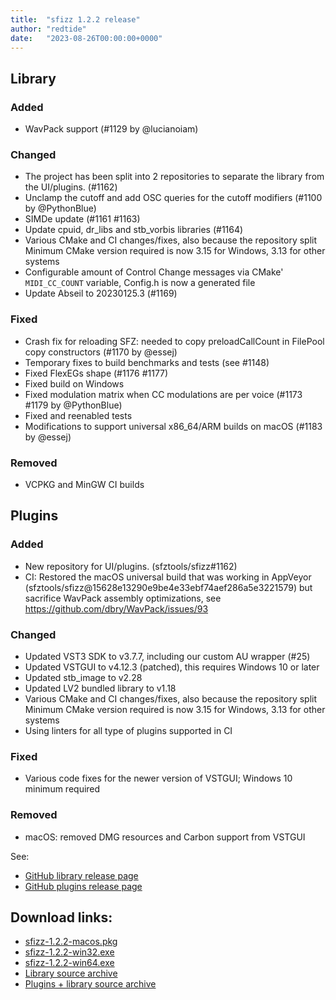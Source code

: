 ```yaml
---
title:  "sfizz 1.2.2 release"
author: "redtide"
date:   "2023-08-26T00:00:00+0000"
---
```

## Library

### Added

- WavPack support (#1129 by @lucianoiam)

### Changed

- The project has been split into 2 repositories to separate
  the library from the UI/plugins. (#1162)
- Unclamp the cutoff and add OSC queries for the cutoff modifiers (#1100 by @PythonBlue)
- SIMDe update (#1161 #1163)
- Update cpuid, dr_libs and stb_vorbis libraries (#1164)
- Various CMake and CI changes/fixes, also because the repository split
  Minimum CMake version required is now 3.15 for Windows, 3.13 for other systems
- Configurable amount of Control Change messages via CMake' `MIDI_CC_COUNT` variable,
  Config.h is now a generated file
- Update Abseil to 20230125.3 (#1169)

### Fixed

- Crash fix for reloading SFZ: needed to copy preloadCallCount in FilePool
  copy constructors (#1170 by @essej)
- Temporary fixes to build benchmarks and tests (see #1148)
- Fixed FlexEGs shape (#1176 #1177)
- Fixed build on Windows
- Fixed modulation matrix when CC modulations are per voice (#1173 #1179 by @PythonBlue)
- Fixed and reenabled tests
- Modifications to support universal x86_64/ARM builds on macOS (#1183 by @essej)

### Removed

- VCPKG and MinGW CI builds

## Plugins

### Added

- New repository for UI/plugins. (sfztools/sfizz#1162)
- CI: Restored the macOS universal build that was working in AppVeyor
  (sfztools/sfizz@15628e13290e9be4e33ebf74aef286a5e3221579) but sacrifice
  WavPack assembly optimizations, see
  <https://github.com/dbry/WavPack/issues/93>

### Changed

- Updated VST3 SDK to v3.7.7, including our custom AU wrapper (#25)
- Updated VSTGUI to v4.12.3 (patched), this requires Windows 10 or later
- Updated stb_image to v2.28
- Updated LV2 bundled library to v1.18
- Various CMake and CI changes/fixes, also because the repository split
  Minimum CMake version required is now 3.15 for Windows, 3.13 for other systems
- Using linters for all type of plugins supported in CI

### Fixed

- Various code fixes for the newer version of VSTGUI; Windows 10 minimum required

### Removed

- macOS: removed DMG resources and Carbon support from VSTGUI

See:

- [GitHub library release page](https://github.com/sfztools/sfizz/releases/tag/1.2.2)
- [GitHub plugins release page](https://github.com/sfztools/sfizz-ui/releases/tag/1.2.2)

## Download links:

- [sfizz-1.2.2-macos.pkg](https://github.com/sfztools/sfizz-ui/releases/download/1.2.2/sfizz-1.2.2-macos.pkg)
- [sfizz-1.2.2-win32.exe](https://github.com/sfztools/sfizz-ui/releases/download/1.2.2/sfizz-1.2.2-win32.exe)
- [sfizz-1.2.2-win64.exe](https://github.com/sfztools/sfizz-ui/releases/download/1.2.2/sfizz-1.2.2-win64.exe)
- [Library source archive](https://github.com/sfztools/sfizz/releases/download/1.2.2/sfizz-1.2.2.tar.gz)
- [Plugins + library source archive](https://github.com/sfztools/sfizz-ui/releases/download/1.2.2/sfizz-1.2.2.tar.gz)
